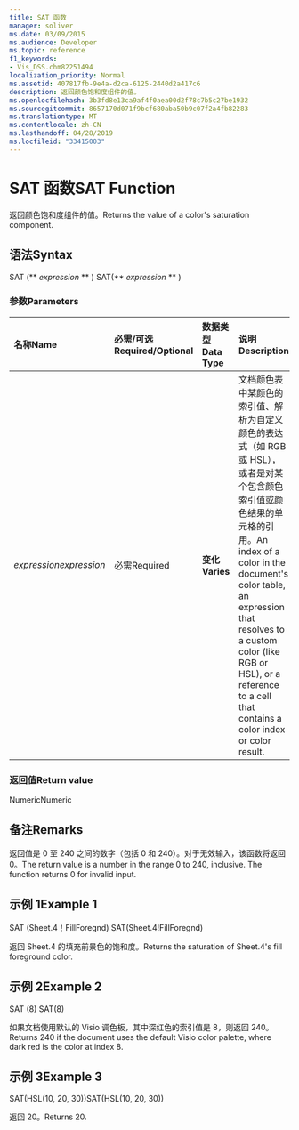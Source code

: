 ```yaml
---
title: SAT 函数
manager: soliver
ms.date: 03/09/2015
ms.audience: Developer
ms.topic: reference
f1_keywords:
- Vis_DSS.chm82251494
localization_priority: Normal
ms.assetid: 407817fb-9e4a-d2ca-6125-2440d2a417c6
description: 返回颜色饱和度组件的值。
ms.openlocfilehash: 3b3fd8e13ca9af4f0aea00d2f78c7b5c27be1932
ms.sourcegitcommit: 8657170d071f9bcf680aba50b9c07f2a4fb82283
ms.translationtype: MT
ms.contentlocale: zh-CN
ms.lasthandoff: 04/28/2019
ms.locfileid: "33415003"
---
```

# <a name="sat-function"></a><span data-ttu-id="104a1-103">SAT 函数</span><span class="sxs-lookup"><span data-stu-id="104a1-103">SAT Function</span></span>

<span data-ttu-id="104a1-104">返回颜色饱和度组件的值。</span><span class="sxs-lookup"><span data-stu-id="104a1-104">Returns the value of a color's saturation component.</span></span> 
  
## <a name="syntax"></a><span data-ttu-id="104a1-105">语法</span><span class="sxs-lookup"><span data-stu-id="104a1-105">Syntax</span></span>

<span data-ttu-id="104a1-106">SAT (\*\* *expression* \*\* ) </span><span class="sxs-lookup"><span data-stu-id="104a1-106">SAT(\*\* *expression* \*\* )</span></span> 
  
### <a name="parameters"></a><span data-ttu-id="104a1-107">参数</span><span class="sxs-lookup"><span data-stu-id="104a1-107">Parameters</span></span>

|<span data-ttu-id="104a1-108">**名称**</span><span class="sxs-lookup"><span data-stu-id="104a1-108">**Name**</span></span>|<span data-ttu-id="104a1-109">**必需/可选**</span><span class="sxs-lookup"><span data-stu-id="104a1-109">**Required/Optional**</span></span>|<span data-ttu-id="104a1-110">**数据类型**</span><span class="sxs-lookup"><span data-stu-id="104a1-110">**Data Type**</span></span>|<span data-ttu-id="104a1-111">**说明**</span><span class="sxs-lookup"><span data-stu-id="104a1-111">**Description**</span></span>|
|:-----|:-----|:-----|:-----|
| <span data-ttu-id="104a1-112">_expression_</span><span class="sxs-lookup"><span data-stu-id="104a1-112">_expression_</span></span> <br/> |<span data-ttu-id="104a1-113">必需</span><span class="sxs-lookup"><span data-stu-id="104a1-113">Required</span></span>  <br/> |<span data-ttu-id="104a1-114">**变化**</span><span class="sxs-lookup"><span data-stu-id="104a1-114">**Varies**</span></span> <br/> |<span data-ttu-id="104a1-115">文档颜色表中某颜色的索引值、解析为自定义颜色的表达式（如 RGB 或 HSL），或者是对某个包含颜色索引值或颜色结果的单元格的引用。</span><span class="sxs-lookup"><span data-stu-id="104a1-115">An index of a color in the document's color table, an expression that resolves to a custom color (like RGB or HSL), or a reference to a cell that contains a color index or color result.</span></span>  <br/> |
   
### <a name="return-value"></a><span data-ttu-id="104a1-116">返回值</span><span class="sxs-lookup"><span data-stu-id="104a1-116">Return value</span></span>

<span data-ttu-id="104a1-117">Numeric</span><span class="sxs-lookup"><span data-stu-id="104a1-117">Numeric</span></span>
  
## <a name="remarks"></a><span data-ttu-id="104a1-118">备注</span><span class="sxs-lookup"><span data-stu-id="104a1-118">Remarks</span></span>

<span data-ttu-id="104a1-p101">返回值是 0 至 240 之间的数字（包括 0 和 240）。对于无效输入，该函数将返回 0。</span><span class="sxs-lookup"><span data-stu-id="104a1-p101">The return value is a number in the range 0 to 240, inclusive. The function returns 0 for invalid input.</span></span>
  
## <a name="example-1"></a><span data-ttu-id="104a1-121">示例 1</span><span class="sxs-lookup"><span data-stu-id="104a1-121">Example 1</span></span>

<span data-ttu-id="104a1-122">SAT (Sheet.4！FillForegnd) </span><span class="sxs-lookup"><span data-stu-id="104a1-122">SAT(Sheet.4!FillForegnd)</span></span>
  
<span data-ttu-id="104a1-123">返回 Sheet.4 的填充前景色的饱和度。</span><span class="sxs-lookup"><span data-stu-id="104a1-123">Returns the saturation of Sheet.4's fill foreground color.</span></span>
  
## <a name="example-2"></a><span data-ttu-id="104a1-124">示例 2</span><span class="sxs-lookup"><span data-stu-id="104a1-124">Example 2</span></span>

<span data-ttu-id="104a1-125">SAT (8) </span><span class="sxs-lookup"><span data-stu-id="104a1-125">SAT(8)</span></span>
  
<span data-ttu-id="104a1-126">如果文档使用默认的 Visio 调色板，其中深红色的索引值是 8，则返回 240。</span><span class="sxs-lookup"><span data-stu-id="104a1-126">Returns 240 if the document uses the default Visio color palette, where dark red is the color at index 8.</span></span>
  
## <a name="example-3"></a><span data-ttu-id="104a1-127">示例 3</span><span class="sxs-lookup"><span data-stu-id="104a1-127">Example 3</span></span>

<span data-ttu-id="104a1-128">SAT(HSL(10, 20, 30))</span><span class="sxs-lookup"><span data-stu-id="104a1-128">SAT(HSL(10, 20, 30))</span></span>
  
<span data-ttu-id="104a1-129">返回 20。</span><span class="sxs-lookup"><span data-stu-id="104a1-129">Returns 20.</span></span>
  

